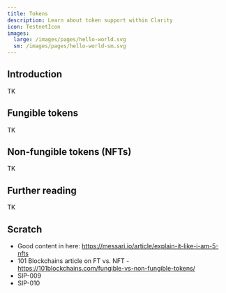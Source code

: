 ```yaml
---
title: Tokens
description: Learn about token support within Clarity
icon: TestnetIcon
images:
  large: /images/pages/hello-world.svg
  sm: /images/pages/hello-world-sm.svg
---
```


## Introduction

TK

## Fungible tokens

TK

## Non-fungible tokens (NFTs)

TK

## Further reading

TK

## Scratch

- Good content in here: https://messari.io/article/explain-it-like-i-am-5-nfts
- 101 Blockchains article on FT vs. NFT - https://101blockchains.com/fungible-vs-non-fungible-tokens/
- SIP-009
- SIP-010
